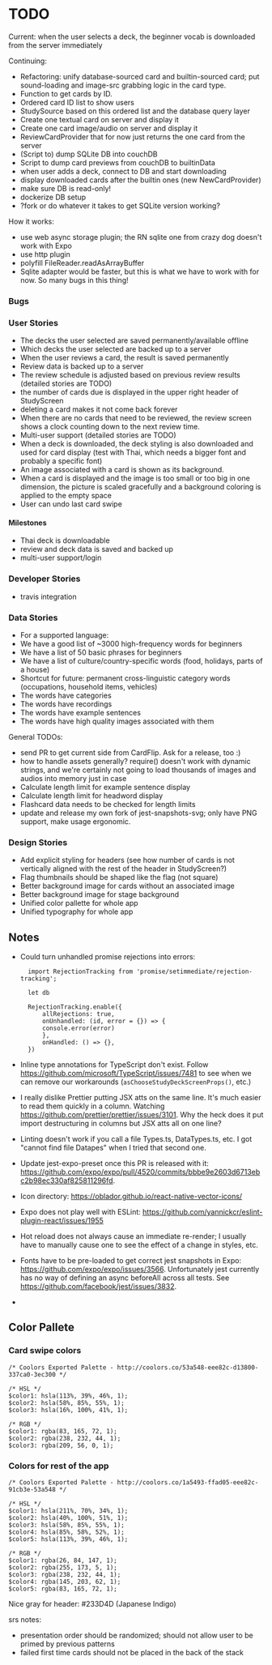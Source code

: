 # TODO

Current: when the user selects a deck, the beginner vocab is downloaded from the server immediately

Continuing:

- Refactoring: unify database-sourced card and builtin-sourced card; put sound-loading and image-src grabbing logic in the card type.
- Function to get cards by ID.
- Ordered card ID list to show users
- StudySource based on this ordered list and the database query layer
- Create one textual card on server and display it
- Create one card image/audio on server and display it
- ReviewCardProvider that for now just returns the one card from the server
- (Script to) dump SQLite DB into couchDB
- Script to dump card previews from couchDB to builtinData
- when user adds a deck, connect to DB and start downloading
- display downloaded cards after the builtin ones (new NewCardProvider)
- make sure DB is read-only!
- dockerize DB setup
- ?fork or do whatever it takes to get SQLite version working?

How it works:

- use web async storage plugin; the RN sqlite one from crazy dog doesn't work with Expo
- use http plugin
- polyfill FileReader.readAsArrayBuffer
- Sqlite adapter would be faster, but this is what we have to work with for now. So many bugs in this thing!

### Bugs

### User Stories

- The decks the user selected are saved permanently/available offline
- Which decks the user selected are backed up to a server
- When the user reviews a card, the result is saved permanently
- Review data is backed up to a server
- The review schedule is adjusted based on previous review results (detailed stories are TODO)
- the number of cards due is displayed in the upper right header of StudyScreen
- deleting a card makes it not come back forever
- When there are no cards that need to be reviewed, the review screen shows a clock counting down to the next review time.
- Multi-user support (detailed stories are TODO)
- When a deck is downloaded, the deck styling is also downloaded and used for card display (test with Thai, which needs a bigger font and probably a specific font)
- An image associated with a card is shown as its background.
- When a card is displayed and the image is too small or too big in one dimension, the picture is scaled gracefully and a background coloring is applied to the empty space
- User can undo last card swipe

#### Milestones

- Thai deck is downloadable
- review and deck data is saved and backed up
- multi-user support/login

### Developer Stories

- travis integration

### Data Stories

- For a supported language:
- We have a good list of ~3000 high-frequency words for beginners
- We have a list of 50 basic phrases for beginners
- We have a list of culture/country-specific words (food, holidays, parts of a house)
- Shortcut for future: permanent cross-linguistic category words (occupations, household items, vehicles)
- The words have categories
- The words have recordings
- The words have example sentences
- The words have high quality images associated with them

General TODOs:

- send PR to get current side from CardFlip. Ask for a release, too :)
- how to handle assets generally? require() doesn't work with dynamic strings, and we're certainly not going to load thousands of images and audios into memory just in case
- Calculate length limit for example sentence display
- Calculate length limit for headword display
- Flashcard data needs to be checked for length limits
- update and release my own fork of jest-snapshots-svg; only have PNG support, make usage ergonomic.

### Design Stories

- Add explicit styling for headers (see how number of cards is not vertically aligned with the rest of the header in StudyScreen?)
- Flag thumbnails should be shaped like the flag (not square)
- Better background image for cards without an associated image
- Better background image for stage background
- Unified color pallette for whole app
- Unified typography for whole app

## Notes

- Could turn unhandled promise rejections into errors:

      	import RejectionTracking from 'promise/setimmediate/rejection-tracking';

      	let db

      	RejectionTracking.enable({
      		allRejections: true,
      		onUnhandled: (id, error = {}) => {
      		console.error(error)
      		},
      		onHandled: () => {},
      	})

- Inline type annotations for TypeScript don't exist. Follow https://github.com/microsoft/TypeScript/issues/7481 to see when we can remove our workarounds (`asChooseStudyDeckScreenProps()`, etc.)
- I really dislike Prettier putting JSX atts on the same line. It's much easier to read them quickly in a column. Watching https://github.com/prettier/prettier/issues/3101. Why the heck does it put import destructuring in columns but JSX atts all on one line?
- Linting doesn't work if you call a file Types.ts, DataTypes.ts, etc. I got "cannot find file Datapes" when I tried that second one.
- Update jest-expo-preset once this PR is released with it: https://github.com/expo/expo/pull/4520/commits/bbbe9e2603d6713ebc2b98ec330af825811296fd.
- Icon directory: https://oblador.github.io/react-native-vector-icons/
- Expo does not play well with ESLint: https://github.com/yannickcr/eslint-plugin-react/issues/1955
- Hot reload does not always cause an immediate re-render; I usually have to manually cause one to see the effect of a change in styles, etc.
- Fonts have to be pre-loaded to get correct jest snapshots in Expo: https://github.com/expo/expo/issues/3566. Unfortunately jest currently has no way of defining an async beforeAll across all tests. See https://github.com/facebook/jest/issues/3832.
-

## Color Pallete

### Card swipe colors

    /* Coolors Exported Palette - http://coolors.co/53a548-eee82c-d13800-337ca0-3ec300 */

    /* HSL */
    $color1: hsla(113%, 39%, 46%, 1);
    $color2: hsla(58%, 85%, 55%, 1);
    $color3: hsla(16%, 100%, 41%, 1);

    /* RGB */
    $color1: rgba(83, 165, 72, 1);
    $color2: rgba(238, 232, 44, 1);
    $color3: rgba(209, 56, 0, 1);

### Colors for rest of the app

    /* Coolors Exported Palette - http://coolors.co/1a5493-ffad05-eee82c-91cb3e-53a548 */

    /* HSL */
    $color1: hsla(211%, 70%, 34%, 1);
    $color2: hsla(40%, 100%, 51%, 1);
    $color3: hsla(58%, 85%, 55%, 1);
    $color4: hsla(85%, 58%, 52%, 1);
    $color5: hsla(113%, 39%, 46%, 1);

    /* RGB */
    $color1: rgba(26, 84, 147, 1);
    $color2: rgba(255, 173, 5, 1);
    $color3: rgba(238, 232, 44, 1);
    $color4: rgba(145, 203, 62, 1);
    $color5: rgba(83, 165, 72, 1);

Nice gray for header: #233D4D (Japanese Indigo)

srs notes:

- presentation order should be randomized; should not allow user to be primed by previous patterns
- failed first time cards should not be placed in the back of the stack
